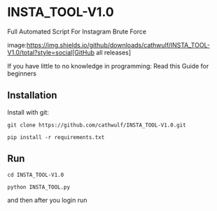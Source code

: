 # INSTA_TOOL-V1.0
Full Automated Script For Instagram Brute Force

image:https://img.shields.io/github/downloads/cathwulf/INSTA_TOOL-V1.0/total?style=social[GitHub all releases]

If you have little to no knowledge in programming: Read this Guide for beginners


## Installation

Install with git:

```shell
git clone https://github.com/cathwulf/INSTA_TOOL-V1.0.git
```



```shell
pip install -r requirements.txt
```



## Run

```shell
cd INSTA_TOOL-V1.0
```

```shell
python INSTA_TOOL.py
```
and then after you login run

